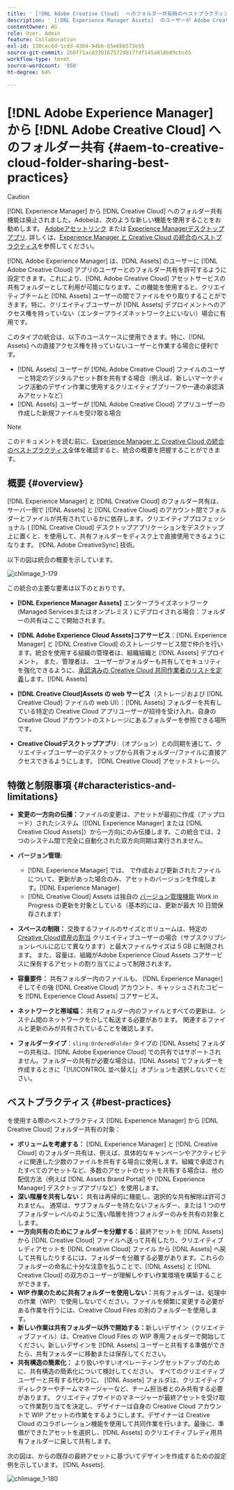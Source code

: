 ```yaml
---
title: ' [!DNL Adobe Creative Cloud]  へのフォルダー共有時のベストプラクティス'
description: ' [!DNL Experience Manager Assets]  のユーザーが Adobe Creative Cloud ユーザーとフォルダーを交換できるように  [!DNL Adobe Experience Manager]  を設定します。'
contentOwner: AG
role: User, Admin
feature: Collaboration
exl-id: 130cec6d-1cdd-4304-94bb-65e6bb573e55
source-git-commit: 260f71acd330167572d817fdf145a018b09cbc65
workflow-type: tm+mt
source-wordcount: '950'
ht-degree: 64%

---
```


# [!DNL Adobe Experience Manager] から [!DNL Adobe Creative Cloud] へのフォルダー共有 {#aem-to-creative-cloud-folder-sharing-best-practices}

>[!CAUTION]
>
>[!DNL Experience Manager] から [!DNL Creative Cloud] へのフォルダー共有機能は廃止されました。Adobeは、次のような新しい機能を使用することをお勧めします。 [Adobeアセットリンク](https://helpx.adobe.com/jp/enterprise/using/adobe-asset-link.html) または [Experience Managerデスクトップアプリ](https://experienceleague.adobe.com/docs/experience-manager-desktop-app/using/using.html?lang=ja). 詳しくは、[Experience Manager と Creative Cloud の統合のベストプラクティス](/help/assets/aem-cc-integration-best-practices.md)を参照してください。

[!DNL Adobe Experience Manager] は、[!DNL Assets] のユーザーに [!DNL Adobe Creative Cloud] アプリのユーザーとのフォルダー共有を許可するように設定できます。これにより、[!DNL Adobe Creative Cloud] アセットサービスの共有フォルダーとして利用が可能になります。この機能を使用すると、クリエイティブチームと [!DNL Assets] ユーザーの間でファイルをやり取りすることができます。特に、クリエイティブユーザーが [!DNL Assets] デプロイメントへのアクセス権を持っていない（エンタープライズネットワーク上にいない）場合に有用です。

このタイプの統合は、以下のユースケースに使用できます。特に、[!DNL Assets] への直接アクセス権を持っていないユーザーと作業する場合に便利です。

* [!DNL Assets] ユーザーが [!DNL Adobe Creative Cloud] ファイルのユーザーと特定のデジタルアセット群を共有する場合（例えば、新しいマーケティング活動のデザイン作業に使用するクリエイティブブリーフや一連の承認済みアセットなど）
* [!DNL Assets] ユーザーが [!DNL Adobe Creative Cloud] アプリユーザーの作成した新規ファイルを受け取る場合

>[!NOTE]
>
>このドキュメントを読む前に、[Experience Manager と Creative Cloud の統合のベストプラクティス](/help/assets/aem-cc-integration-best-practices.md)全体を確認すると、統合の概要を把握することができます。

## 概要 {#overview}

[!DNL Experience Manager] と [!DNL Creative Cloud] のフォルダー共有は、サーバー側で [!DNL Assets] と [!DNL Creative Cloud] のアカウント間でフォルダーとファイルが共有されているかに依存します。クリエイティブプロフェッショナル ( [!DNL Creative Cloud] デスクトップアプリケーションをデスクトップ上に置くと、を使用して、共有フォルダーをディスク上で直接使用できるようになります。 [!DNL Adobe CreativeSync] 技術。

以下の図は統合の概要を示しています。

![chlimage_1-179](assets/chlimage_1-406.png)

この統合の主要な要素は以下のとおりです。

* **[!DNL Experience Manager Assets]** エンタープライズネットワーク (Managed Servicesまたはオンプレミス ) にデプロイされる場合：フォルダーの共有はここで開始されます。
* **[!DNL Adobe Experience Cloud Assets]コアサービス**：[!DNL Experience Manager] と [!DNL Creative Cloud] のストレージサービス間で仲介を行います。統合を使用する組織の管理者は、組織組織と [!DNL Assets] デプロイメント。 また、管理者は、 ユーザーがフォルダーも共有してセキュリティを強化できるように、[承認済みの Creative Cloud 共同作業者のリストを定義](https://experienceleague.adobe.com/docs/core-services/interface/services/assets/t-admin-add-cc-user.html)します。[!DNL Assets]

* **[!DNL Creative Cloud]Assets の web サービス**（ストレージおよび [!DNL Creative Cloud] ファイルの web UI）：[!DNL Assets] フォルダーを共有している特定の Creative Cloud アプリユーザーが招待を受け入れ、自身の Creative Cloud アカウントのストレージにあるフォルダーを参照できる場所です。
* **Creative Cloudデスクトップアプリ**:（オプション）との同期を通じて、クリエイティブユーザーのデスクトップから共有フォルダー/ファイルに直接アクセスできるようにします。 [!DNL Creative Cloud] アセットストレージ。

## 特徴と制限事項 {#characteristics-and-limitations}

* **変更の一方向の伝播：**&#x200B;ファイルの変更は、アセットが最初に作成（アップロード）されたシステム（[!DNL Experience Manager] または [!DNL Creative Cloud Assets]）から一方向にのみ伝播します。この統合では、2 つのシステム間で完全に自動化された双方向同期は実行されません。
* **バージョン管理:**

   * [!DNL Experience Manager] では、 で作成および更新されたファイルについて、更新があった場合のみ、アセットのバージョンを作成します。[!DNL Experience Manager]
   * [!DNL Creative Cloud] Assets は独自の [バージョン管理機能](https://helpx.adobe.com/jp/creative-cloud/help/versioning-faq.html) Work in Progress の更新を対象としている（基本的には、更新が最大 10 日間保存されます）

* **スペースの制限：** 交換するファイルのサイズとボリュームは、特定の [Creative Cloud資産の割当](https://helpx.adobe.com/jp/creative-cloud/kb/file-storage-quota.html) クリエイティブユーザーの場合（サブスクリプションレベルに応じて異なります）と最大ファイルサイズは 5 GB に制限されます。 また、容量は、組織がAdobe Experience Cloud Assets コアサービスに保有するアセットの割り当てによって制限されます。

* **容量要件：** 共有フォルダー内のファイルも、 [!DNL Experience Manager] そしてその後 [!DNL Creative Cloud] アカウント、キャッシュされたコピーを [!DNL Experience Cloud Assets] コアサービス。
* **ネットワークと帯域幅：** 共有フォルダー内のファイルとすべての更新は、システム間のネットワークを介して転送する必要があります。 関連するファイルと更新のみが共有されていることを確認します。
* **フォルダータイプ**：`sling:OrderedFolder` タイプの [!DNL Assets] フォルダーの共有は、[!DNL Adobe Experience Cloud] での共有ではサポートされません。フォルダーの共有が必要な場合は、[!DNL Assets] でフォルダーを作成するときに「[!UICONTROL 並べ替え]」オプションを選択しないでください。

## ベストプラクティス {#best-practices}

を使用する際のベストプラクティス [!DNL Experience Manager] から [!DNL Creative Cloud] フォルダー共有の対象：

* **ボリュームを考慮する：** [!DNL Experience Manager] と [!DNL Creative Cloud] のフォルダー共有は、例えば、具体的なキャンペーンやアクティビティに関連した少数のファイルを共有する場合に使用します。組織で承認されたすべてのアセットなど、多数のアセットのセットを共有する場合は、他の配信方法（例えば [!DNL Assets Brand Portal] や [!DNL Experience Manager] デスクトップアプリなど）を使用します。
* **深い階層を共有しない：** 共有は再帰的に機能し、選択的な共有解除は許可されません。 通常は、サブフォルダーを持たないフォルダー、または 1 つのサブフォルダーレベルのように浅い階層を持つフォルダーのみを共有の対象とします。
* **一方向共有のためにフォルダーを分離する：**&#x200B;最終アセットを [!DNL Assets] から [!DNL Creative Cloud] ファイルへ送って共有したり、クリエイティブレディアセットを [!DNL Creative Cloud] ファイル から [!DNL Assets] へ戻して共有したりするには、フォルダーを分離する必要があります。これらのフォルダーの命名に十分な注意を払うことで、[!DNL Assets] と [!DNL Creative Cloud] の双方のユーザーが理解しやすい作業環境を構築することができます。
* **WIP 作業のために共有フォルダーを使用しない：**&#x200B;共有フォルダーは、処理中の作業（WIP）で使用しないでください。ファイルを頻繁に変更する必要がある作業を行うには、Creative Cloud Files の別のフォルダーを使用します。
* **新しい作業は共有フォルダー以外で開始する：**&#x200B;新しいデザイン（クリエイティブファイル）は、Creative Cloud Files の WIP 専用フォルダーで開始してください。新しいデザインを [!DNL Assets] ユーザーと共有する準備ができたら、共有フォルダーに移動または保存してください。
* **共有構造の簡素化：** より扱いやすいオペレーティングセットアップのために、共有構造の簡素化について検討してください。 すべてのクリエイティブユーザーと共有する代わりに、 [!DNL Assets] フォルダは、クリエイティブディレクターやチームマネージャーなど、チーム担当者とのみ共有する必要があります。 クリエイティブサイドのマネージャーが最終アセットを受け取って作業割り当てを決定し、デザイナーは自身の Creative Cloud アカウントで WIP アセットの作業をするようにします。デザイナーは Creative Cloud のコラボレーション機能を使用して共同作業を行います。最後に、準備ができたアセットを選択し、[!DNL Assets] のクリエイティブレディ用共有フォルダーに戻して共有します。

次の図は、からの既存の最終アセットに基づいてデザインを作成するための設定例を示しています。 [!DNL Assets].

![chlimage_1-180](assets/chlimage_1-407.png)
